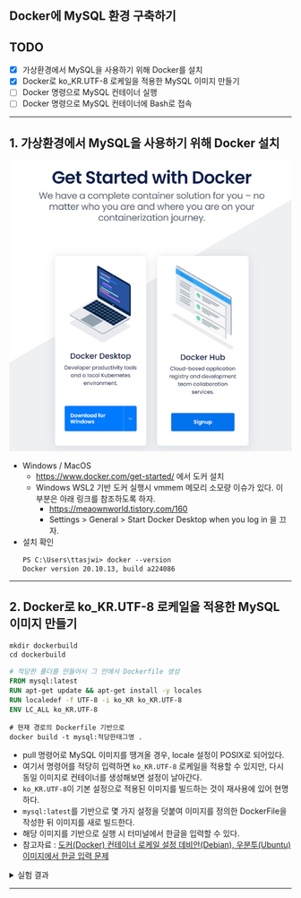 
## Docker에 MySQL 환경 구축하기

## TODO

- [x] 가상환경에서 MySQL을 사용하기 위해 Docker를 설치
- [x] Docker로 ko_KR.UTF-8 로케일을 적용한 MySQL 이미지 만들기
- [ ] Docker 명령으로 MySQL 컨테이너 실행
- [ ] Docker 명령으로 MySQL 컨테이너에 Bash로 접속

---

## 1. 가상환경에서 MySQL을 사용하기 위해 Docker 설치

![dockerInstall](img/dockerInstall.jpg)

- Windows / MacOS
  - https://www.docker.com/get-started/ 에서 도커 설치
  - Windows WSL2 기반 도커 실행시 vmmem 메모리 소모량 이슈가 있다. 이 부분은 아래 링크를 참조하도록 하자.
    - https://meaownworld.tistory.com/160
    - Settings > General > Start Docker Desktop when you log in 을 끄자.
- 설치 확인
  ```shell
  PS C:\Users\ttasjwi> docker --version
  Docker version 20.10.13, build a224086
  ```

---

## 2. Docker로 ko_KR.UTF-8 로케일을 적용한 MySQL 이미지 만들기

```shell
mkdir dockerbuild
cd dockerbuild
```
```dockerfile
# 적당한 폴더를 만들어서 그 안에서 Dockerfile 생성
FROM mysql:latest
RUN apt-get update && apt-get install -y locales
RUN localedef -f UTF-8 -i ko_KR ko_KR.UTF-8
ENV LC_ALL ko_KR.UTF-8
```
```shell
# 현재 경로의 Dockerfile 기반으로 
docker build -t mysql:적당한태그명 .
```
- pull 명령어로 MySQL 이미지를 땡겨올 경우, locale 설정이 POSIX로 되어있다.
- 여기서 명령어를 적당히 입력하면 `ko_KR.UTF-8` 로케일을 적용할 수 있지만, 다시 동일 이미지로 컨테이너를 생성해보면 설정이 날아간다.
- `ko_KR.UTF-8`이 기본 설정으로 적용된 이미지를 빌드하는 것이 재사용에 있어 현명하다.
- `mysql:latest`를 기반으로 몇 가지 설정을 덧붙여 이미지를 정의한 DockerFile을 작성한 뒤 이미지를 새로 빌드한다.
- 해당 이미지를 기반으로 실행 시 터미널에서 한글을 입력할 수 있다.
- 참고자료 : [도커(Docker) 컨테이너 로케일 설정 데비안(Debian), 우분투(Ubuntu) 이미지에서 한글 입력 문제](https://www.44bits.io/ko/post/setup_linux_locale_on_ubuntu_and_debian_container#%EB%93%A4%EC%96%B4%EA%B0%80%EB%A9%B0-%EC%BB%A8%ED%85%8C%EC%9D%B4%EB%84%88%EC%99%80-%EB%A6%AC%EB%88%85%EC%8A%A4-%EB%A1%9C%EC%BC%80%EC%9D%BC-%EC%84%A4%EC%A0%95)


<details>
<summary>실험 결과</summary>
<div markdown="1">

```shell
docker run -it mysql:ttasjwi bash
root@410ca2fa6632:/# locale
```
![UTF-8_MySQL_Image.jpg](img/UTF-8_MySQL_Image.jpg)

- 실제로 해당 이미지로 도커 컨테이너를 실행했을 때 locale 설정이 ko_KR.UTF-8로 된 MySQL 이미지가 빌드된 것을 확인할 수 있다.

</div>
</details>

---
